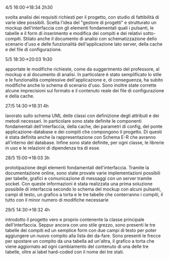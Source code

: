 4/5 16:00->18:34 2h30

svolta analisi dei requisiti richiesti per il progetto, con studio di fattibilità di varie idee possibili. Scelta l'idea del "gestore di progetti" e strutturato un mockup dell'interfaccia con gli elementi fondamentali quali i pulsanti, le tabelle e il form di inserimento e modifica dei compiti e dei relativi sotto-compiti. Stilato anche il documento di analisi con schematizzazione dello scenario d'uso e delle funzionalità dell'applicazione lato server, della cache e del file di configurazione.



5/5 18:30->20:03 1h30

apportate le modifiche richieste, come da suggerimento del professore, al mockup e al documento di analisi. In particolare è stato semplificato lo stile e le funzionalità complessive dell'applicazione e, di conseguenza, ha subito modifiche anche lo schema di scenario d'uso. Sono inoltre state corrette alcune imprecisioni sul formato e il contenuto reale dei file di configurazione e della cache.



27/5 14:30->18:31 4h

lavorato sullo schema UML delle classi con definizione degli attributi e dei metodi necessari. In particolare sono state definite le componenti fondamentali dell'interfaccia, della cache, dei parametri di config, del ponte applicazione-database e dei compiti che compongono il progetto. Di questi è stata definita anche la rappresentazione con Schema E-R che avranno all'interno del database. Infine sono state definite, per ogni classe, le librerie in uso e le relazioni di dipendenza tra di esse.



28/5 15:00->18:03 3h

prototipazione degli elementi fondamentali dell'interfaccia. Tramite la documentazione online, sono state provate varie implementazioni possibili per tabelle, grafici e comunicazione di messaggi con un server tramite socket. Con queste informazioni è stata realizzata una prima soluzione possibile di interfaccia secondo lo schema del mockup con alcuni pulsanti, campi di testo, un grafico a torta e le tre tabelle che conterranno i compiti, il tutto con il minor numero di modifiche necessarie



29/5 14:30->18:32 4h

introdotto il progetto vero e proprio contenente la classe principale dell'interfaccia. Seppur ancora con uno stile grezzo, sono presenti le tre tabelle dei compiti ed un semplice form con due campi di testo per poter aggiungere un nuovo compito alla lista dei da-fare. Sono presenti le frecce per spostare un compito da una tabella ad un'altra, il grafico a torta che viene aggiornato ad ogni cambiamento del contenuto di una delle tre tabelle, oltre ai label hard-coded con il nome dei tre stati.